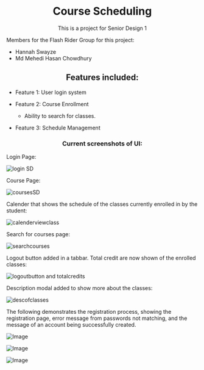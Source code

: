 


<h1 align="center">Course Scheduling</h1>
<p align="center">This is a project for Senior Design 1</p>

Members for the Flash Rider Group for this project:
- Hannah Swayze
- Md Mehedi Hasan Chowdhury


<h2 align="center">Features included:</h2>

- Feature 1: User login system

- Feature 2: Course Enrollment
	- Ability to search for classes.

- Feature 3: Schedule Management






<h3 align="center">Current screenshots of UI:</h3>

Login Page:

![login SD](https://github.com/user-attachments/assets/89a1a6fc-2e55-4ffe-9be9-58760a8fa819)


Course Page:

![coursesSD](https://github.com/user-attachments/assets/1eee3a62-bfd4-4acd-a361-e922808d342b)




Calender that shows the schedule of the classes currently enrolled in by the student: 



![calenderviewclass](https://github.com/user-attachments/assets/07b64ebd-ff7b-40f1-83f9-d8fd4ddf5566)




Search for courses page:



![searchcourses](https://github.com/user-attachments/assets/c9dd7801-2603-42c7-9315-87a8eb7d703f)




Logout button added in a tabbar. Total credit are now shown of the enrolled classes:


![logoutbutton and totalcredits](https://github.com/user-attachments/assets/99b19cc8-0f59-400f-8a25-7a5b6f3b3532)




Description modal added to show more about the classes:


![descofclasses](https://github.com/user-attachments/assets/4a815198-f5a9-4c8f-9f38-eacd6d7e7c31)




The following demonstrates the registration process, showing the registration page, error message from passwords not matching, and the message of an account being successfully created.

![Image](https://github.com/user-attachments/assets/7dc247ff-5ef7-4b58-93e6-1b6aabe92292)

![Image](https://github.com/user-attachments/assets/c4a3ca4d-d854-4e81-ba8d-8822856b90b0)


![Image](https://github.com/user-attachments/assets/2c69d2b4-8512-4acb-8f68-119278d3743f)